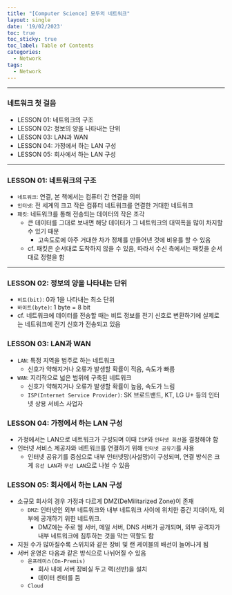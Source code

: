 ```yaml
---
title: "[Computer Science] 모두의 네트워크"
layout: single
date: '19/02/2023'
toc: true
toc_sticky: true
toc_label: Table of Contents
categories:
  - Network
tags:
  - Network
---
```


---
### 네트워크 첫 걸음
* LESSON 01: 네트워크의 구조
* LESSON 02: 정보의 양을 나타내는 단위
* LESSON 03: LAN과 WAN
* LESSON 04: 가정에서 하는 LAN 구성
* LESSON 05: 회사에서 하는 LAN 구성

---
### LESSON 01: 네트워크의 구조
* `네트워크`: 연결, 본 책에서는 컴퓨터 간 연결을 의미
* `인터넷`: 전 세계의 크고 작은 컴퓨터 네트워크를 연결한 거대한 네트워크
* `패킷`: 네트워크를 통해 전송되는 데이터의 작은 조각
  * 큰 데이터를 그대로 보내면 해당 데이터가 그 네트워크의 대역폭을 많이 차지할 수 있기 때문
    * 고속도로에 아주 거대한 차가 정체를 만들어낸 것에 비유를 할 수 있음
  * cf. 패킷은 순서대로 도착하지 않을 수 있음, 따라서 수신 측에서는 패킷을 순서대로 정렬을 함

---

### LESSON 02: 정보의 양을 나타내는 단위
* `비트(bit)`: 0과 1을 나타내는 최소 단위
* `바이트(byte)`: 1 byte = 8 bit
* cf. 네트워크에 데이터를 전송할 때는 비트 정보를 전기 신호로 변환하기에 실제로는 네트워크에 전기 신호가 전송되고 있음


### LESSON 03: LAN과 WAN
* `LAN`: 특정 지역을 범주로 하는 네트워크
  * 신호가 약해지거나 오류가 발생할 확률이 적음, 속도가 빠름
* `WAN`: 지리적으로 넓은 범위에 구축된 네트워크
  * 신호가 약해지거나 오류가 발생할 확률이 높음, 속도가 느림
  * `ISP(Internet Service Provider)`: SK 브로드밴드, KT, LG U+ 등의 인터넷 상용 서비스 사업자


### LESSON 04: 가정에서 하는 LAN 구성
* 가정에서는 LAN으로 네트워크가 구성되며 이때 `ISP`와 `인터넷 회선`을 결정해야 함
* 인터넷 서비스 제공자와 네트워크를 연결하기 위해 `인터넷 공유기`를 사용
  * 인터넷 공유기를 중심으로 내부 인터넷망(사설망)이 구성되며, 연결 방식은 크게 `유선 LAN`과 `무선 LAN`으로 나뉠 수 있음

### LESSON 05: 회사에서 하는 LAN 구성
* 소규모 회사의 경우 가정과 다르게 DMZ(DeMilitarized Zone)이 존재
  * `DMZ`: 인터넷인 외부 네트워크와 내부 네트워크 사이에 위치한 중간 지대이자, 외부에 공개하기 위한 네트워크.
    * DMZ에는 주로 웹 서버, 메일 서버, DNS 서버가 공개되며, 외부 공격자가 내부 네트워크에 침투하는 것을 막는 역할도 함
* 지원 수가 많아질수록 스위치와 같은 장비 및 랜 케이블의 배선이 늘어나게 됨
* 서버 운영은 다음과 같은 방식으로 나뉘어질 수 있음
  * `온프레미스(On-Premis)`
    * 회사 내에 서버 장비실 두고 랙(선반)을 설치
    * 데이터 센터를 둠
  * `Cloud`

